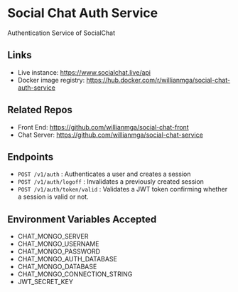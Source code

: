 # Social Chat Auth Service

Authentication Service of SocialChat

## Links
* Live instance: https://www.socialchat.live/api
* Docker image registry: https://hub.docker.com/r/willianmga/social-chat-auth-service

## Related Repos
* Front End: https://github.com/willianmga/social-chat-front
* Chat Server: https://github.com/willianmga/social-chat-service

## Endpoints
* ```POST /v1/auth``` : Authenticates a user and creates a session
* ```POST /v1/auth/logoff``` : Invalidates a previously created session
* ```POST /v1/auth/token/valid``` : Validates a JWT token confirming whether a session is valid or not.

## Environment Variables Accepted
* CHAT_MONGO_SERVER
* CHAT_MONGO_USERNAME
* CHAT_MONGO_PASSWORD
* CHAT_MONGO_AUTH_DATABASE
* CHAT_MONGO_DATABASE
* CHAT_MONGO_CONNECTION_STRING
* JWT_SECRET_KEY
